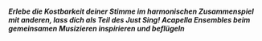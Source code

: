 ##### Erlebe die Kostbarkeit deiner Stimme im harmonischen Zusammenspiel mit anderen, lass dich als Teil des Just Sing! Acapella Ensembles beim gemeinsamen Musizieren inspirieren und beflügeln
